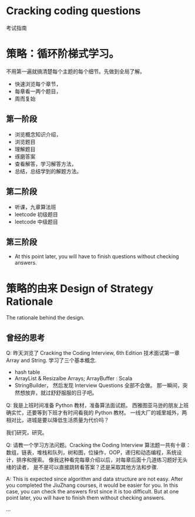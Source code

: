 # Cracking coding questions
考试指南

# 策略：循环阶梯式学习。
不用第一遍就搞清楚每个主题的每个细节。先做到全局了解。

* 快速浏览每个章节，
* 每章看一两个题目，
* 周而复始

## 第一阶段

* 浏览概念知识介绍，
* 浏览题目
* 理解题目
* 琢磨答案
* 查看解答，学习解答方法，
* 总结，总结学到的解题方法。

## 第二阶段

* 听课，九章算法班
* leetcode 初级题目
* leetcode 中级题目

## 第三阶段

* At this point later, you will have to finish questions without checking answers.




# 策略的由来 Design of Strategy Rationale
The rationale behind the design.

## 曾经的思考

Q: 昨天浏览了 Cracking the Coding Interview, 6th Edition 技术面试第一章 Array and String.
学习了三个基本概念.
* hash table
* ArrayList & Resizalbe Arrays; ArrayBuffer : Scala
* StringBuilder，
然后发现 Interview Questions 全部不会做。 那一瞬间，突然想放弃，就过舒舒服服的日子吧。

Q: 我是上班时间准备 Python 教材，准备算法面试题。
西雅图亚马逊的朋友上班确实忙，还要等到下班才有时间看我的 Python 教材。
一线大厂的城里城外，两相对比，进城是要以降低生活质量为代价吗？

我们研究，研究。

Q: 请教一个学习方法问题。Cracking the Coding Interview 算法题一共有十章：
数组，链表，堆栈和队列，树和图，位操作，OOP，递归和动态编程，系统设计，排序和搜索。
像我这种看完每章介绍以后，对每章后面十几道练习题好无头绪的读者，
是不是可以直接跳转看答案？还是采取其他方法和步骤.

A: This is expected since algorithm and data structure are not easy. 
After you completed the JiuZhang courses, it would be easier for you.
In this case, you can check the answers first since it is too difficult. But at one point later, you will have to finish them without checking answers.

...

